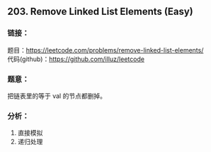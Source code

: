 ## 203. Remove Linked List Elements (Easy)

### **链接**：
题目：https://leetcode.com/problems/remove-linked-list-elements/  
代码(github)：https://github.com/illuz/leetcode

### **题意**：
把链表里的等于 val 的节点都删掉。

### **分析**：

1. 直接模拟
2. 递归处理

